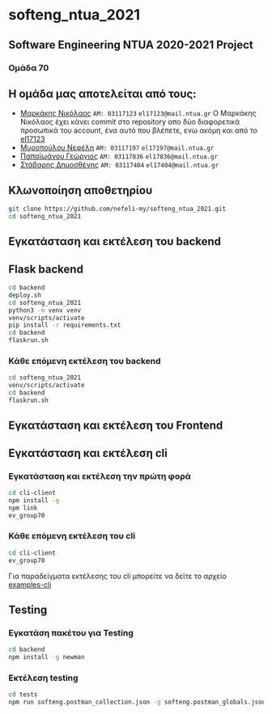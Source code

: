 # softeng_ntua_2021

## Software Engineering NTUA 2020-2021 Project
### Oμάδα 70

Η ομάδα μας αποτελείται από τους:
--------------------------------

* [Μαρκάκης Νικόλαος](https://github.com/markakisn "Μαρκάκης Νικόλαος") `ΑΜ: 03117123` `el17123@mail.ntua.gr`
Ο Μαρκάκης Νικόλαος έχει κάνει commit στο repository απο δύο διαφορετικά προσωπικά του account, ένα αυτό που βλέπετε, ενω ακόμη και από το [el17123](https://github.com/el17123 "el17123")
* [Μυροπούλου Νεφέλη](https://github.com/nefeli-my "Μυροπούλου Νεφέλη") `ΑΜ: 03117197` `el17197@mail.ntua.gr`
* [Παπαϊωάνου Γεώργιος](https://github.com/georgepap9808 "Παπαϊωάνου Γεώργιος") `ΑΜ: 03117836` `el17836@mail.ntua.gr`
* [Στάβαρης Δημοσθένης](https://github.com/dimos-stavaris "Στάβαρης Δημοσθένης") `ΑΜ: 03117404` `el17404@mail.ntua.gr`


Κλωνοποίηση αποθετηρίου
-----------------------
```bash
git clone https://github.com/nefeli-my/softeng_ntua_2021.git
cd softeng_ntua_2021
```

Εγκατάσταση και εκτέλεση του backend
------------------------------------
## Flask backend
```bash
cd backend
deploy.sh
cd softeng_ntua_2021
python3 -m venv venv
venv/scripts/activate
pip install -r requirements.txt
cd backend
flaskrun.sh
```

### Κάθε επόμενη εκτέλεση του backend
```bash
cd softeng_ntua_2021
venv/scripts/activate
cd backend
flaskrun.sh
```

Εγκατάσταση και εκτέλεση του Frontend
--------------------



Εγκατάσταση και εκτέλεση cli
---------------
### Εγκατάσταση και εκτέλεση την πρώτη φορά
```bash
cd cli-client
npm install -g
npm link
ev_group70
```

### Κάθε επόμενη εκτέλεση του cli
```bash
cd cli-client
ev_group70
```

Για παραδείγματα εκτέλεσης του cli μπορείτε να δείτε το αρχείο [examples-cli](https://github.com/nefeli-my/softeng_ntua_2021/blob/main/cli-client/examples-cli.txt "examples-cli") 

Testing
--------

### Εγκατάση πακέτου για Testing
```bash
cd backend
npm install -g newman
```

### Εκτέλεση testing
```bash
cd tests
npm run softeng.postman_collection.json -g softeng.postman_globals.json -n 10
```
